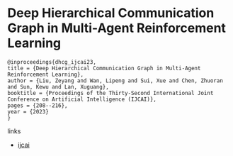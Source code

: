 # Deep Hierarchical Communication Graph in Multi-Agent Reinforcement Learning

```
@inproceedings{dhcg_ijcai23,
title = {Deep Hierarchical Communication Graph in Multi-Agent Reinforcement Learning},
author = {Liu, Zeyang and Wan, Lipeng and Sui, Xue and Chen, Zhuoran and Sun, Kewu and Lan, Xuguang},
booktitle = {Proceedings of the Thirty-Second International Joint Conference on Artificial Intelligence (IJCAI)},
pages = {208--216},
year = {2023}
}
```

links
- [ijcai](https://www.ijcai.org/proceedings/2023/24)
